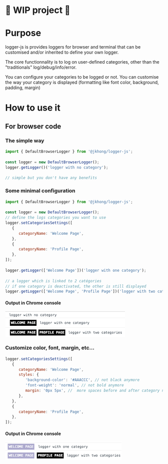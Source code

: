 # 🚧 WIP project 🚧

# Purpose

logger-js is provides loggers for browser and terminal that can be customised and/or inherited to define your own logger.

The core functionnality is to log on user-defined categories, other than the "traditionals" log/debug/info/error.

You can configure your categories to be logged or not.
You can customise the way your category is displayed (formatting like font color, background, padding, margin)

# How to use it

## For browser code

### The simple way

```javascript
import { DefaultBrowserLogger } from '@jkhong/logger-js';

const logger = new DefaultBrowserLogger();
logger.getLogger()('logger with no category');

// simple but you don't have any benefits
```

### Some minimal configuration

```javascript
import { DefaultBrowserLogger } from '@jkhong/logger-js';

const logger = new DefaultBrowserLogger();
// define the logs categories you want to use
logger.setCategoriesSettings([
   {
      categoryName: 'Welcome Page',
   },
   {
      categoryName: 'Profile Page',
   },
]);

logger.getLogger(['Welcome Page'])('logger with one category');

// a logger which is linked to 2 catégories
// if one category is deactivated, the other is still displayed
logger.getLogger(['Welcome Page', 'Profile Page'])('logger with two categories');
```

#### Output in Chrome console

![console](readme/minimal_conf.png)

### Customize color, font, margin, etc...

```javascript
logger.setCategoriesSettings([
   {
      categoryName: 'Welcome Page',
      styles: {
         'background-color': '#AAACCC', // not black anymore
         'font-weight': 'normal', // not bold anymore
         margin: '0px 5px', //  more spaces before and after category name
      },
   },
   {
      categoryName: 'Profile Page',
   },
]);
```

#### Output in Chrome console

![console](readme/customised.png)
